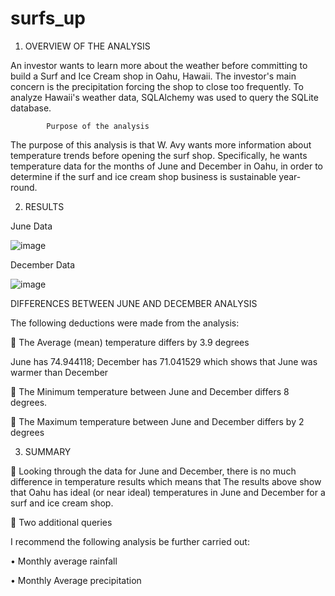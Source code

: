 # surfs_up

1.	OVERVIEW OF THE ANALYSIS

An investor wants to learn more about the weather before committing to build a Surf and Ice Cream shop in Oahu, Hawaii. The investor's main concern is the precipitation forcing the shop to close too frequently. To analyze Hawaii's weather data, SQLAlchemy was used to query the SQLite database.

            Purpose of the analysis

The purpose of this analysis is that W. Avy wants more information about temperature trends before opening the surf shop. Specifically, he wants temperature data for the months of June and December in Oahu, in order to determine if the surf and ice cream shop business is sustainable year-round.

2.	RESULTS

June Data


![image](https://user-images.githubusercontent.com/104377031/176780692-a17fdbb8-639d-4b4f-b6e5-618b8673bc73.png)


December Data


![image](https://user-images.githubusercontent.com/104377031/176780805-ce431c3d-9dd6-4ea0-b1d7-97bd0f2cae73.png)



DIFFERENCES BETWEEN JUNE AND DECEMBER ANALYSIS

The following deductions were made from the analysis:

	The Average (mean) temperature differs by 3.9 degrees

June has 74.944118; December has 71.041529 which shows that June was warmer than December

	The Minimum temperature between June and December differs 8 degrees.

	The Maximum temperature between June and December differs by 2 degrees

3.	SUMMARY

	Looking through the data for June and December, there is no much difference in temperature results which means that The results above show that Oahu has ideal (or near ideal) temperatures in June and December for a surf and ice cream shop.

	Two additional queries 

I recommend the following analysis be further carried out:

•	Monthly average rainfall 

•	Monthly Average precipitation




